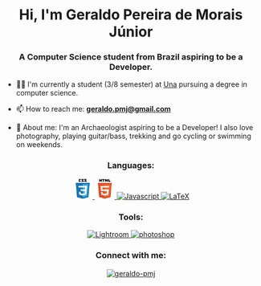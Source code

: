 #
<h1 align="center">Hi, I'm Geraldo Pereira de Morais Júnior</h1>
<h3 align="center">A Computer Science student from Brazil aspiring to be a Developer.</h3>

- 👨‍🎓 I'm currently a student (3/8 semester) at [Una](https://una.br/) pursuing a degree in computer science.

- 📫 How to reach me: **geraldo.pmj@gmail.com**

- 👋 About me: I'm an Archaeologist aspiring to be a Developer! I also love photography, playing guitar/bass, trekking and go cycling or swimming on weekends.

<h3 align="center">Languages:</h3>
<p align="center"> 
<a href="https://www.w3schools.com/css/" target="_blank" rel="noreferrer"> <img src="https://raw.githubusercontent.com/devicons/devicon/master/icons/css3/css3-original-wordmark.svg" alt="css3" width="40" height="40"/> </a> 
<a href="https://www.w3.org/html/" target="_blank" rel="noreferrer"><img src="https://raw.githubusercontent.com/devicons/devicon/master/icons/html5/html5-original-wordmark.svg" alt="html5" width="40" height="40"/> </a>
<a href="https://www.w3.org/wiki/JavaScript_best_practices" target="_blank" rel="noreferrer"><img src="https://upload.wikimedia.org/wikipedia/commons/9/99/Unofficial_JavaScript_logo_2.svg" alt="Javascript" width="40" height="40"/> </a>
<a href="https://www.latex-project.org/" target="_blank" rel="noreferrer"> <img src="https://upload.wikimedia.org/wikipedia/commons/9/92/LaTeX_logo.svg" alt="LaTeX" width="80" height="40"/> </a>
</p> 

<h3 align="center">Tools:</h3>
<p align="center"> <a href="https://lightroom.adobe.com/" target="_blank" rel="noreferrer"> <img src="https://upload.wikimedia.org/wikipedia/commons/b/b6/Adobe_Photoshop_Lightroom_CC_logo.svg" alt="Lightroom" width="40" height="40"/> </a> <a href="https://www.photoshop.com/en" target="_blank" rel="noreferrer"> <img src="https://www.adobe.com/content/dam/acom/one-console/icons_rebrand/ps_appicon.svg" alt="photoshop" width="40" height="40"/> </a> </p>

<h3 align="center">Connect with me:</h3>
<p align="center"> <a href="https://linkedin.com/in/geraldo-pmj" target="blank"><img align="center" src="https://raw.githubusercontent.com/rahuldkjain/github-profile-readme-generator/master/src/images/icons/Social/linked-in-alt.svg" alt="geraldo-pmj" height="30" width="40" /></a> </p>
